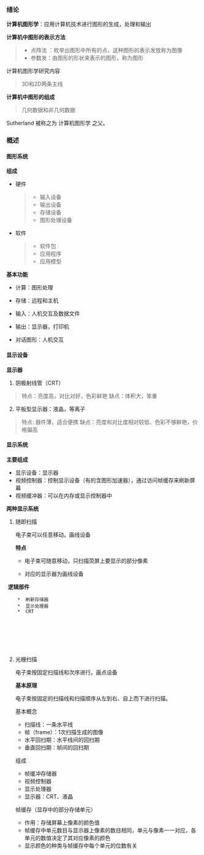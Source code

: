 ### 绪论

**计算机图形学**：应用计算机技术进行图形的生成，处理和输出

**计算机中图形的表示方法**

>* 点阵法 ：枚举出图形中所有的点，这种图形的表示发放称为图像
>* 参数发：由图形的形状来表示的图形，称为图形

计算机图形学研究内容

>3D和2D两条主线

**计算机中图形的组成**

> 几何数据和非几何数据

Sutherland 被称之为 计算机图形学 之父。

### 概述

#### 图形系统

**组成**

* 硬件

  > * 输入设备
  > * 输出设备
  > * 存储设备
  > * 图形处理设备

* 软件

  > * 软件包
  > * 应用程序
  > * 应用模型

**基本功能**

* 计算：图形处理

* 存储：远程和主机

* 输入：人机交互及数据文件

* 输出：显示器，打印机

* 对话图形：人机交互 
#### 显示设备
**显示器**
1. 阴极射线管（CRT）
  >特点：亮度高，对比对好，色彩鲜艳
  >缺点：体积大，笨重
2. 平板型显示器：液晶，等离子
  >特点: 器件薄，适合便携
  >缺点：亮度和对比度相对较低、色彩不够鲜艳，价格偏高  

#### 显示系统

**主要组成**

* 显示设备：显示器
* 视频控制器：控制显示设备（有的含图形加速器），通过访问帧缓存来刷新屏幕
* 视频缓冲器：可以在内存或显示控制器中

**两种显示系统**

1. 随即扫描

   电子束可以任意移动。画线设备

   **特点**

   * 电子束可随意移动，只扫描荧屏上要显示的部分像素

   * 对应的显示器为画线设备
     

​      **逻辑部件**

		*  刷新存储器
		*  显示处理器
		*  CRT


​     


​     

​     

2. 光栅扫描

   电子束按固定扫描线和次序进行。画点设备
   
   **基本原理**
   
   电子束按固定的扫描线和扫描顺序从左到右、自上而下进行扫描。
   
   基本概念
   
   * 扫描线：一条水平线
   * 帧（frame）：1次扫描生成的图像
   * 水平回扫期：水平线间的回扫期
   * 垂直回扫期：帧间的回扫期
   
   组成
   
   * 帧缓冲存储器
   * 视频控制器
   * 显示处理器
   * 显示器：CRT、液晶
   
   帧缓存（显存中的部分存储单元）
   
   * 作用：存储屏幕上像素的颜色值
   * 帧缓存中单元数目与显示器上像素的数目相同，单元与像素一一对应，各单元的数值决定了其对应像素的颜色
   * 显示颜色的种类与帧缓存中每个单元的位数有关
